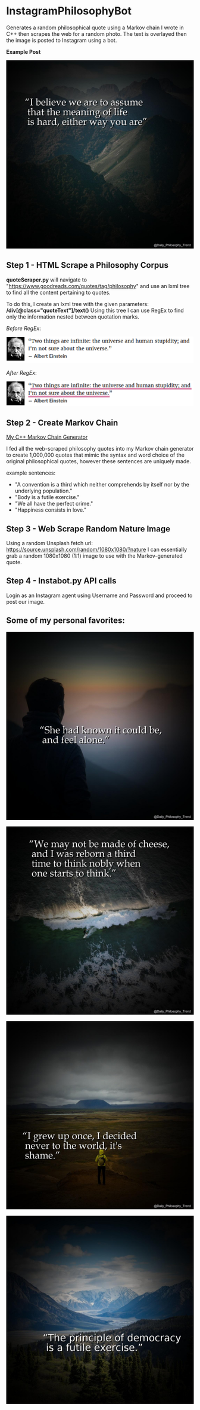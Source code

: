 # InstagramPhilosophyBot
Generates a random philosophical quote using a Markov chain I wrote in C++ then scrapes
the web for a random photo. The text is overlayed then the image is posted to Instagram using a bot.

**Example Post**

![](/images/documentation_images/examplePost.jpg)

## Step 1 - HTML Scrape a Philosophy Corpus

**quoteScraper.py** will navigate to "https://www.goodreads.com/quotes/tag/philosophy" and use an
lxml tree to find all the content pertaining to quotes.

To do this, I create an lxml tree with the given parameters: **/div[@class="quoteText"]/text()**
Using this tree I can use RegEx to find only the information nested between quotation marks.

*Before RegEx*:

![](/images/documentation_images/beforeRegex.png)

*After RegEx*: 

![](/images/documentation_images/afterRegex.png)

## Step 2 - Create Markov Chain 
[My C++ Markov Chain Generator](https://github.com/JustinStitt/markovChainTextGenerator)

I fed all the web-scraped philosophy quotes into my Markov chain generator to create 1,000,000
quotes that mimic the syntax and word choice of the original philosophical quotes, however these sentences are uniquely made.

example sentences: 

* "A convention is a third which neither comprehends by itself nor by the underlying population."
* "Body is a futile exercise."
* "We all have the perfect crime."
* "Happiness consists in love."

## Step 3 - Web Scrape Random Nature Image

Using a random Unsplash fetch url: https://source.unsplash.com/random/1080x1080/?nature 
I can essentially grab a random 1080x1080 (1:1) image to use with the Markov-generated quote.

## Step 4 - Instabot.py API calls

Login as an Instagram agent using Username and Password and proceed to post our image.

## Some of my personal favorites:

![](/images/documentation_images/fav0.jpg)

![](/images/documentation_images/fav1.jpg)

![](/images/documentation_images/fav2.jpg)

![](/images/documentation_images/add1.jpg)
